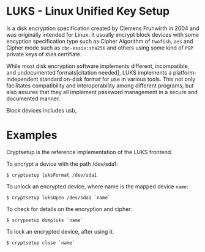 # LUKS - Linux Unified Key Setup

Is a disk encryption specification created by Clemens Fruhwirth in 2004 and was originally intended for Linux. It usually encrypt block devices with some encyption specification type such as Cipher Algorithm of `twofish`, `aes` and Cipher mode such as `cbc-essiv:sha256` and others using some kind of `PGP` private keys of `X509` certifiate.

While most disk encryption software implements different, incompatible, and undocumented formats[citation needed], LUKS implements a platform-independent standard on-disk format for use in various tools. This not only facilitates compatibility and interoperability among different programs, but also assures that they all implement password management in a secure and documented manner.

Block devices includes usb, 
# Examples

Cryptsetup is the reference implementation of the LUKS frontend.

To encrypt a device with the path /dev/sda1:
```
$ cryptsetup luksFormat /dev/sda1
```
To unlock an encrypted device, where name is the mapped device `name`:
```
$ cryptsetup luksOpen /dev/sda1 `name`
```
To check for details on the encryption and cipher:
```
$ scrypsetup dumpluks `name`
```
To lock an encrypted device, after using it.
```
$ cryptsetup close `name`
```
